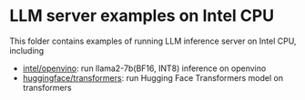 # LLM server examples on Intel CPU

This folder contains examples of running LLM inference server on Intel CPU, including

- [intel/openvino](./openvino/llama2/README.md): run llama2-7b(BF16, INT8) inference on openvino
- [huggingface/transformers](./hf_transformers): run Hugging Face Transformers model on transformers

